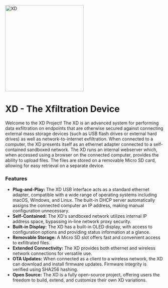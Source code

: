 <img width="250" height="275" alt="XD" src="https://github.com/user-attachments/assets/3bfb078b-be8e-49ef-a88a-232b1f4e7752" />

# XD - The Xfiltration Device
Welcome to the XD Project! The XD is an advanced system for performing data exfiltration on endpoints that are otherwise secured against connecting external mass storage devices (such as USB flash drives or external hard drives) as well as network-to-internet exfiltration. When connected to a computer, the XD presents itself as an ethernet adapter connected to a self-contained sandboxed network. The XD runs an internal webserver which, when accessed using a browser on the connected computer, provides the ability to upload files. The files are stored on a removable Micro SD card, allowing for easy retrieval on a separate device. 

### Features
- <b>Plug-and-Play:</b> The XD USB interface acts as a standard ethernet adapter, compatible with a wide range of operating systems including macOS, Windows, and Linux. The built-in DHCP server automatically assigns the connected computer an IP address, making manual configuration unnecessary.
- <b>Self-Contained:</b> The XD's sandboxed network utilizes internal IP address space, bypassing in-line network proxy security. 
- <b>Built-in Display:</b> The XD has a built-in OLED display, with access to configuration options and providing status information at a glance.
- <b>Removable Storage:</b> A Micro SD slot offers fast and convenient access to exfiltrated files.
- <b>Extended Connectivity:</b> The XD provides both ethernet and wireless network connections for versatile use.
- <b>OTA Updates:</b> When connected as a client to a wireless network, the XD can download and install firmware updates. Firmware integrity is verified using SHA256 hashing.
- <b>Open Source:</b> The XD is a fully open-source project, offering users the freedom to build, extend, and customize their own XD variations.
